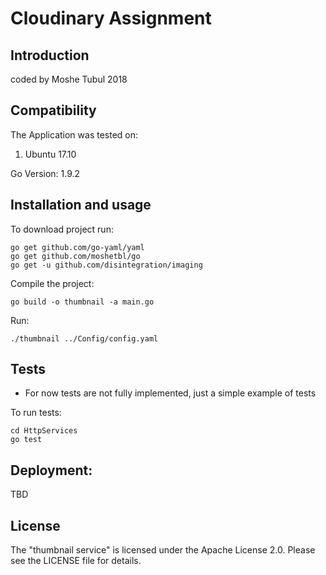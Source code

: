 # Cloudinary Assignment
Introduction
------------
coded by Moshe Tubul 2018

Compatibility
-------------
The Application was tested on:
1. Ubuntu 17.10

Go Version: 1.9.2

Installation and usage
----------------------

To download project run:

    go get github.com/go-yaml/yaml
    go get github.com/moshetbl/go
    go get -u github.com/disintegration/imaging
    
Compile the project:

    go build -o thumbnail -a main.go
    
Run:

    ./thumbnail ../Config/config.yaml

Tests
-------------
* For now tests are not fully implemented, just a simple example of tests

To run tests:

    cd HttpServices
    go test
 
    
Deployment:
-------------
TBD

License
-------------
The "thumbnail service" is licensed under the Apache License 2.0. Please see the LICENSE file for details.
